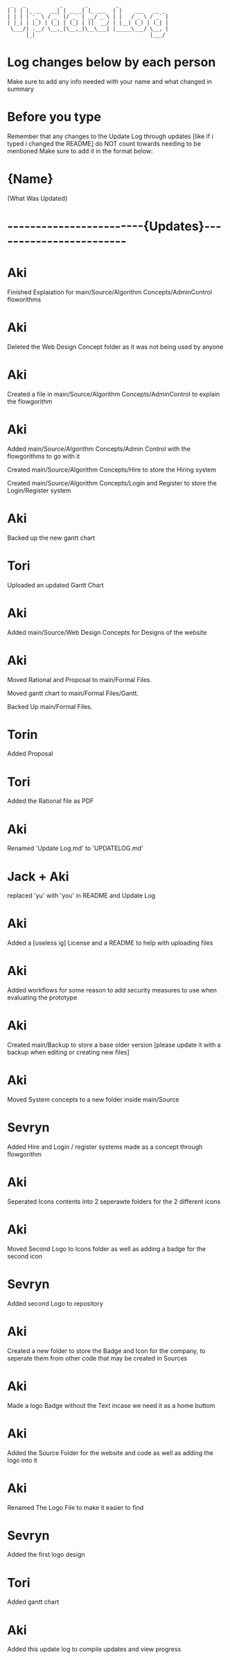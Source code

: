      _   _           _       _         _                
    | | | |_ __   __| | __ _| |_ ___  | |    ___   __ _ 
    | | | | '_ \ / _` |/ _` | __/ _ \ | |   / _ \ / _` |
    | |_| | |_) | (_| | (_| | ||  __/ | |__| (_) | (_| |
     \___/| .__/ \__,_|\__,_|\__\___| |_____\___/ \__, |
          |_|                                     |___/ 
# Log changes below by each person
Make sure to add any info needed with your name and what changed in summary 
# Before you type
Remember that any changes to the Update Log through updates [like if i typed i changed the README] do NOT count towards needing to be mentioned
Make sure to add it in the format below:

# {Name}
{What Was Updated}

# ------------------------{Updates}------------------------
# Aki
Finished Explaiation for main/Source/Algorithm Concepts/AdminControl floworithms
# Aki
Deleted the Web Design Concept folder as it was not being used by anyone
# Aki
Created a file in main/Source/Algorithm Concepts/AdminControl to explain the flowgorithm
# Aki
Added main/Source/Algorithm Concepts/Admin Control with the flowgorithms to go with it

Created main/Source/Algorithm Concepts/Hire to store the Hiring system

Created main/Source/Algorithm Concepts/Login and Register to store the Login/Register system
# Aki
Backed up the new gantt chart
# Tori
Uploaded an updated Gantt Chart
# Aki
Added main/Source/Web Design Concepts for Designs of the website
# Aki
Moved Rational and Proposal to main/Formal Files.

Moved gantt chart to main/Formal Files/Gantt.

Backed Up main/Formal Files.
# Torin
Added Proposal
# Tori
Added the Rational file as PDF
# Aki
Renamed 'Update Log.md' to 'UPDATELOG.md'
# Jack + Aki
replaced 'yu' with 'you' in README and Update Log
# Aki
Added a [useless ig] License and a README to help with uploading files
# Aki
Added workflows for some reason to add security measures to use when evaluating the prototype
# Aki
Created main/Backup to store a base older version [please update it with a backup when editing or creating new files]
# Aki
Moved System concepts to a new folder inside main/Source
# Sevryn
Added Hire and Login / register systems made as a concept through flowgorithm
# Aki
Seperated Icons contents into 2 seperawte folders for the 2 different icons
# Aki
Moved Second Logo to Icons folder as well as adding a badge for the second icon
# Sevryn
Added second Logo to repository
# Aki
Created a new folder to store the Badge and Icon for the company, to seperate them from other code that may be created in Sources
# Aki
Made a logo Badge without the Text incase we need it as a home buttom
# Aki
Added the Source Folder for the website and code as well as adding the logo into it
# Aki
Renamed The Logo File to make it easier to find
# Sevryn
Added the first logo design
# Tori
Added gantt chart
# Aki
Added this update log to compile updates and view progress
